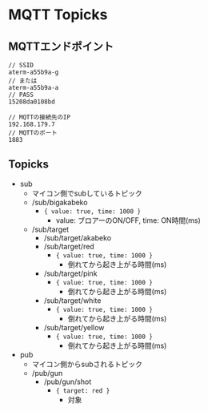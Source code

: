 # MQTT Topicks

## MQTTエンドポイント
```
// SSID
aterm-a55b9a-g
// または
aterm-a55b9a-a
// PASS
15208da0108bd

// MQTTの接続先のIP
192.168.179.7
// MQTTのポート
1883
```

## Topicks
* sub
    * マイコン側でsubしているトピック
    * /sub/bigakabeko
        * `{ value: true, time: 1000 }`
            * value: ブロアーのON/OFF, time: ON時間(ms)
    * /sub/target
        * /sub/target/akabeko
        * /sub/target/red
            * `{ value: true, time: 1000 }`
                * 倒れてから起き上がる時間(ms)
        * /sub/target/pink
            * `{ value: true, time: 1000 }`
                * 倒れてから起き上がる時間(ms)
        * /sub/target/white
            * `{ value: true, time: 1000 }`
                * 倒れてから起き上がる時間(ms)
        * /sub/target/yellow
            * `{ value: true, time: 1000 }`
                * 倒れてから起き上がる時間(ms)
* pub
    * マイコン側からsubされるトピック
    * /pub/gun
        * /pub/gun/shot
            * `{ target: red }`
                * 対象
